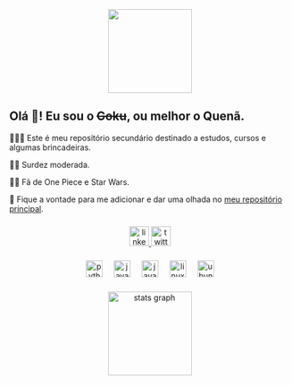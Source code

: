 <div align="center">
  <img height="150" src="https://media.giphy.com/media/YRThiAEEYVNtC5acLO/giphy.gif"  />
</div>

###

## Olá 👋! Eu sou o ~~Goku~~, ou melhor o Quenã.

👨🏻‍💻 Este é meu repositório secundário destinado a estudos, cursos e algumas brincadeiras.

🦻🏻 Surdez moderada.

🏴‍☠️ Fã de One Piece e Star Wars.

📌 Fique a vontade para me adicionar e dar uma olhada no [meu repositório principal](https://github.com/qgom3s).

###

<div align="center">
  <a href="https://www.linkedin.com/in/qgom3s/" target="_blank">
    <img src="https://img.shields.io/static/v1?message=My%20Profile&logo=linkedin&label=&color=5f27cd&logoColor=white&labelColor=&style=for-the-badge" height="35" alt="linkedin logo"  />
  </a>
  <a href="https://twitter.com/qgom3s" target="_blank">
    <img src="https://img.shields.io/static/v1?message=Follow%20me&logo=twitter&label=&color=5f27cd&logoColor=white&labelColor=&style=for-the-badge" height="35" alt="twitter logo"  />
  </a>
</div>

###

<div align="center">
  <img src="https://cdn.jsdelivr.net/gh/devicons/devicon/icons/python/python-original.svg" height="30" alt="python logo"  />
  <img width="12" />
  <img src="https://cdn.jsdelivr.net/gh/devicons/devicon/icons/javascript/javascript-original.svg" height="30" alt="javascript logo"  />
  <img width="12" />
  <img src="https://cdn.jsdelivr.net/gh/devicons/devicon/icons/java/java-original.svg" height="30" alt="java logo"  />
  <img width="12" />
  <img src="https://cdn.jsdelivr.net/gh/devicons/devicon/icons/linux/linux-original.svg" height="30" alt="linux logo"  />
  <img width="12" />
  <img src="https://cdn.jsdelivr.net/gh/devicons/devicon/icons/ubuntu/ubuntu-plain.svg" height="30" alt="ubuntu logo"  />
</div>

###

<div align="center">
  <img src="https://github-readme-stats.vercel.app/api?username=6r1nchy&hide_title=false&hide_rank=false&show_icons=true&include_all_commits=true&count_private=true&disable_animations=false&theme=dracula&locale=en&hide_border=false" height="150" alt="stats graph"  />
</div>

###
